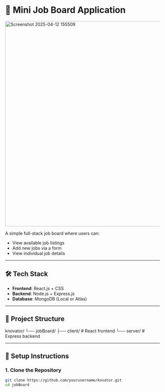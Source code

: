 # 🚀 Mini Job Board Application

<img width="667" alt="Screenshot 2025-04-12 155509" src="https://github.com/user-attachments/assets/f9f0f6d2-f4de-45c3-904f-904455c32572" />


A simple full-stack job board where users can:
- View available job listings  
- Add new jobs via a form  
- View individual job details

---

## 🛠 Tech Stack

- **Frontend**: React.js + CSS  
- **Backend**: Node.js + Express.js  
- **Database**: MongoDB (Local or Atlas)

---

## 📂 Project Structure
knovator/ └── jobBoard/ ├── client/ # React frontend └── server/ # Express backend



---

## 🔧 Setup Instructions

### 1. Clone the Repository

```bash
git clone https://github.com/yourusername/kovator.git
cd jobBoard

